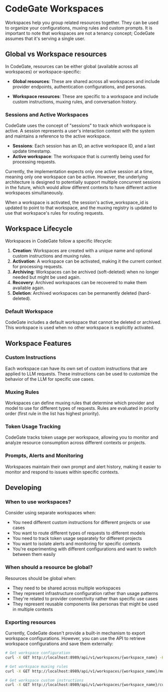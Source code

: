 # CodeGate Workspaces

Workspaces help you group related resources together. They can be used to organize your
configurations, muxing rules and custom prompts. It is important to note that workspaces
are not a tenancy concept; CodeGate assumes that it's serving a single user.

## Global vs Workspace resources

In CodeGate, resources can be either global (available across all workspaces) or workspace-specific:

- **Global resources**: These are shared across all workspaces and include provider endpoints,
  authentication configurations, and personas.
  
- **Workspace resources**: These are specific to a workspace and include custom instructions,
  muxing rules, and conversation history.

### Sessions and Active Workspaces

CodeGate uses the concept of "sessions" to track which workspace is active. A session represents
a user's interaction context with the system and maintains a reference to the active workspace.

- **Sessions**: Each session has an ID, an active workspace ID, and a last update timestamp.
- **Active workspace**: The workspace that is currently being used for processing requests.

Currently, the implementation expects only one active session at a time, meaning only one
workspace can be active. However, the underlying architecture is designed to potentially
support multiple concurrent sessions in the future, which would allow different contexts
to have different active workspaces simultaneously.

When a workspace is activated, the session's active_workspace_id is updated to point to that
workspace, and the muxing registry is updated to use that workspace's rules for routing requests.

## Workspace Lifecycle

Workspaces in CodeGate follow a specific lifecycle:

1. **Creation**: Workspaces are created with a unique name and optional custom instructions and muxing rules.
2. **Activation**: A workspace can be activated, making it the current context for processing requests.
3. **Archiving**: Workspaces can be archived (soft-deleted) when no longer needed but might be used again.
4. **Recovery**: Archived workspaces can be recovered to make them available again.
5. **Deletion**: Archived workspaces can be permanently deleted (hard-deleted).

### Default Workspace

CodeGate includes a default workspace that cannot be deleted or archived. This workspace is used
when no other workspace is explicitly activated.

## Workspace Features

### Custom Instructions

Each workspace can have its own set of custom instructions that are applied to LLM requests.
These instructions can be used to customize the behavior of the LLM for specific use cases.

### Muxing Rules

Workspaces can define muxing rules that determine which provider and model to use for different
types of requests. Rules are evaluated in priority order (first rule in the list has highest priority).

### Token Usage Tracking

CodeGate tracks token usage per workspace, allowing you to monitor and analyze resource consumption
across different contexts or projects.

### Prompts, Alerts and Monitoring

Workspaces maintain their own prompt and alert history, making it easier to monitor and respond to issues within specific contexts.

## Developing

### When to use workspaces?

Consider using separate workspaces when:

- You need different custom instructions for different projects or use cases
- You want to route different types of requests to different models
- You need to track token usage separately for different projects
- You want to isolate alerts and monitoring for specific contexts
- You're experimenting with different configurations and want to switch between them easily

### When should a resource be global?

Resources should be global when:

- They need to be shared across multiple workspaces
- They represent infrastructure configuration rather than usage patterns
- They're related to provider connectivity rather than specific use cases
- They represent reusable components like personas that might be used in multiple contexts

### Exporting resources

Currently, CodeGate doesn't provide a built-in mechanism to export workspace configurations.
However, you can use the API to retrieve workspace configurations and save them externally:

```bash
# Get workspace configuration
curl -X GET http://localhost:8989/api/v1/workspaces/{workspace_name} -H "Content-Type: application/json"

# Get workspace muxing rules
curl -X GET http://localhost:8989/api/v1/workspaces/{workspace_name}/muxes -H "Content-Type: application/json"

# Get workspace custom instructions
curl -X GET http://localhost:8989/api/v1/workspaces/{workspace_name}/custom-instructions -H "Content-Type: application/json"
```

